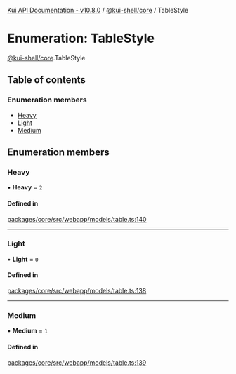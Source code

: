 [Kui API Documentation - v10.8.0](../README.md) / [@kui-shell/core](../modules/kui_shell_core.md) / TableStyle

# Enumeration: TableStyle

[@kui-shell/core](../modules/kui_shell_core.md).TableStyle

## Table of contents

### Enumeration members

- [Heavy](kui_shell_core.TableStyle.md#heavy)
- [Light](kui_shell_core.TableStyle.md#light)
- [Medium](kui_shell_core.TableStyle.md#medium)

## Enumeration members

### Heavy

• **Heavy** = `2`

#### Defined in

[packages/core/src/webapp/models/table.ts:140](https://github.com/mra-ruiz/kui/blob/76908b178/packages/core/src/webapp/models/table.ts#L140)

---

### Light

• **Light** = `0`

#### Defined in

[packages/core/src/webapp/models/table.ts:138](https://github.com/mra-ruiz/kui/blob/76908b178/packages/core/src/webapp/models/table.ts#L138)

---

### Medium

• **Medium** = `1`

#### Defined in

[packages/core/src/webapp/models/table.ts:139](https://github.com/mra-ruiz/kui/blob/76908b178/packages/core/src/webapp/models/table.ts#L139)
